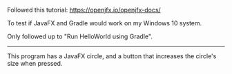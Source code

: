 Followed this tutorial: https://openjfx.io/openjfx-docs/

To test if JavaFX and Gradle would work on my Windows 10 system. 

Only followed up to "Run HelloWorld using Gradle".

***

This program has a JavaFX circle, and a button that increases the circle's size when pressed.